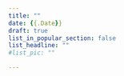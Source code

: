 ```yaml
---
title: ""
date: {{.Date}}
draft: true
list_in_popular_section: false
list_headline: ""
#list_pic: ""

---
```



